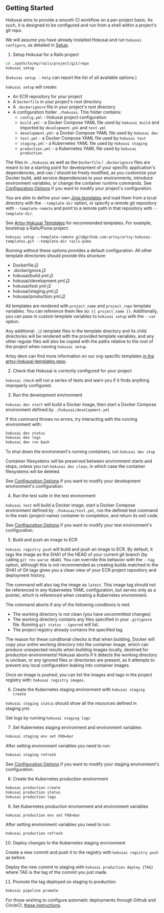 ## Getting Started

Hokusai aims to provide a smooth CI workflow on a per-project basis.  As such, it is designed to be configured and run from a shell within a project's git repo.

We will assume you have already installed Hokusai and run `hokusai configure`, as detailed in [Setup](../README.md#Setup).

1) Setup Hokusai for a Rails project

```bash
cd ./path/to/my/rails/project/git/repo
hokusai setup
```

(`hokusai setup --help` can report the list of all available options.)

`hokusai setup` will create:
- An ECR repository for your project
- A `Dockerfile` in your project's root directory
- A `.dockerignore` file in your project's root directory
- A configuration folder `./hokusai`.  This folder contains:
  * `config.yml` - Hokusai project configuration
  * `build.yml` - a Docker Compose YAML file used by `hokusai build` and imported by `development.yml` and `test.yml`
  * `development.yml`- a Docker Compose YAML file used by `hokusai dev`
  * `test.yml` - a Docker Compose YAML file used by `hokusai test`
  * `staging.yml` - a Kubernetes YAML file used by `hokusai staging`
  * `production.yml` - a Kubernetes YAML file used by `hokusai production`

The files in `./hokusai` as well as the `Dockerfile` / `.dockerignore` files are meant to be a starting point for development of your specific application's dependencies, and can / should be freely modified, as you customize your Docker build, add service dependencies to your environments, introduce environment variables, or change the container runtime commands.  See [Configuration Options](./Configuration_Options.md) if you want to modify your project's configuration.

You are able to define your own [Jinja templates](http://jinja.pocoo.org/docs/2.10/) and load them from a local directory with the `--template-dir` option, or specify a remote git repository with `--template-remote` and point to a remote path in that repository with `--template-dir`.

See [Artsy Hokusai Templates](https://github.com/artsy/artsy-hokusai-templates) for recommended templates. For example, bootstrap a Rails/Puma project:
```shell
hokusai setup --template-remote git@github.com:artsy/artsy-hokusai-templates.git --template-dir rails-puma
```


Running without these options provides a default configuration.  All other template directories should provide this structure:

- Dockerfile.j2
- .dockerignore.j2
- hokusai/build.yml.j2
- hokusai/development.yml.j2
- hokusai/test.yml.j2
- hokusai/staging.yml.j2
- hokusai/production.yml.j2

All templates are rendered with `project_name` and `project_repo` template variables.  You can reference them like so: `{{ project_name }}`. Additionally, you can pass in custom template variables to `hokusai setup` with the `--var` option.

Any additional `.j2` template files in the template directory and its child directories will be rendered with the provided template variables, and any other regular files will also be copied with the paths relative to the root of the project when running `hokusai setup`.

Artsy devs can find more information on our org-specific templates [in the artsy-hokusai-templates repo](https://github.com/artsy/artsy-hokusai-templates).

2) Check that Hokusai is correctly configured for your project

`hokusai check` will run a series of tests and warn you if it finds anything improperly configured.

3) Run the development environment

`hokusai dev start` will build a Docker image, then start a Docker Compose environment defined by `./hokusai/development.yml`

If this command throws no errors, try interacting with the running environment with:

```bash
hokusai dev status
hokusai dev logs
hokusai dev run bash
```

To shut down the environment's running containers, run `hokusai dev stop`

Container filesystems will be preserved between environment starts and stops, unless you run `hokusai dev clean`, in which case the container filesystems will be deleted.

See [Configuration Options](./Configuration_Options.md) if you want to modify your development environment's configuration.


4) Run the test suite in the test environment

`hokusai test` will build a Docker image, start a Docker Compose environment defined by `./hokusai/test.yml`, run the defined test command in the main (project-name) container to completion, and return its exit code.

See [Configuration Options](./Configuration_Options.md) if you want to modify your test environment's configuration.

5) Build and push an image to ECR

`hokusai registry push` will build and push an image to ECR.  By default, it tags the image as the SHA1 of the HEAD of your current git branch (by calling `git rev-parse HEAD`).  You can override this behavior with the `--tag` option, although this is not recommended as creating builds matched to the SHA1 of Git tags gives you a clean view of your ECR project repository and deployment history.

The command will also tag the image as `latest`.  This image tag should not be referenced in any Kubernetes YAML configuration, but serves only as a pointer, which is referenced when creating a Kubernetes environment.

The command aborts if any of the following conditions is met:
- The working directory is not clean (you have uncommitted changes)
- The working directory contains any files specified in your `.gitignore` file. Running `git status --ignored` will list. 
- The project registry already contains the specified tag

The reason for these conditional checks is that when building, Docker will copy your _entire_ working directory into the container image, which can produce unexpected results when building images locally, destined for production environments!  Hokusai aborts if it detects the working directory is unclean, or any ignored files or directories are present, as it attempts to prevent any local configuration leaking into container images.

Once an image is pushed, you can list the images and tags in the project registry with: `hokusai registry images`.


6) Create the Kubernetes staging environment with `hokusai staging create`

`hokusai staging status` should show all the resources defined in staging.yml.

Get logs by running `hokusai staging logs`

7) Set Kubernetes staging environment and environment variables

```bash
hokusai staging env set FOO=bar
```

After setting environment variables you need to run:

```bash
hokusai staging refresh
```

See [Configuration Options](./Configuration_Options.md) if you want to modify your staging environment's configuration.


8) Create the Kubernetes production environment

```bash
hokusai production create
hokusai production status
hokusai production logs
```

9) Set Kubernetes production environment and environment variables

```bash
hokusai production env set FOO=bar
```

After setting environment variables you need to run:

```bash
hokusai production refresh
```

10) Deploy changes to the Kubernetes staging environment

Create a new commit and push it to the registry with `hokusai registry push` as before.

Deploy the new commit to staging with `hokusai production deploy {TAG}` where TAG is the tag of the commit you just made.

11) Promote the tag deployed on staging to production

```bash
hokusai pipeline promote
```

For those wishing to configure automatic deployments through Github and CircleCI, [these instructions](https://github.com/artsy/README/blob/main/playbooks/deployments.md#setting-up-a-project-in-circleci).
